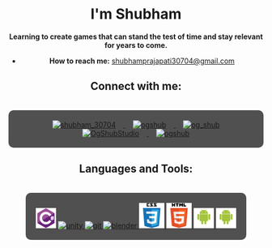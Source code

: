 <div align="center">
  <link rel="stylesheet" href="https://fonts.google.com/specimen/Oswald:wght@300;500;700&display=swap">

  # **I'm Shubham**

  **Learning to create games that can stand the test of time and stay relevant for years to come.**
  
  - **How to reach me:** [shubhamprajapati30704@gmail.com](mailto:shubhamprajapati30704@gmail.com)

  ## Connect with me:
  <br>

  <div style="background-color: #505050; padding: 20px; border-radius: 10px; display: inline-block;">
    <a href="https://twitter.com/shubham_30704" target="blank">
      <img src="https://img.freepik.com/free-vector/new-2023-twitter-logo-x-icon-design_1017-45418.jpg?w=740&t=st=1725514633~exp=1725515233~hmac=1e73d0f50c9354d783d0cf5e147f88928bc9bebae09644ecc74a97d48eb518f8" alt="shubham_30704" height="40" width="40" style="margin: 0 15px;" />
    </a>
    <a href="https://linkedin.com/in/ogshub" target="blank">
      <img src="https://raw.githubusercontent.com/rahuldkjain/github-profile-readme-generator/master/src/images/icons/Social/linked-in-alt.svg" alt="ogshub" height="40" width="40" style="margin: 0 15px;" />
    </a>
    <a href="https://instagram.com/og_shub" target="blank">
      <img src="https://raw.githubusercontent.com/rahuldkjain/github-profile-readme-generator/master/src/images/icons/Social/instagram.svg" alt="og_shub" height="40" width="40" style="margin: 0 15px;" />
    </a>
    <a href="https://www.youtube.com/@ogshubstudio" target="blank">
      <img src="https://raw.githubusercontent.com/rahuldkjain/github-profile-readme-generator/master/src/images/icons/Social/youtube.svg" alt="OgShubStudio" height="40" width="40" style="margin: 0 15px;" />
    </a>
    <a href="https://discord.gg/JquepKCX" target="blank">
      <img src="https://raw.githubusercontent.com/rahuldkjain/github-profile-readme-generator/master/src/images/icons/Social/discord.svg" alt="ogshub" height="40" width="40" style="margin: 0 15px;" />
    </a>
  </div>

  ## Languages and Tools:
  <br>

  <div style="background-color: #505050; padding: 20px; border-radius: 10px; display: inline-block;">
    <a href="https://www.w3schools.com/cs/" target="_blank" rel="noreferrer">
      <img src="https://raw.githubusercontent.com/devicons/devicon/master/icons/csharp/csharp-original.svg" alt="csharp" width="40" height="40"  />
    </a>
    <a href="https://unity.com/" target="_blank" rel="noreferrer">
      <img src="https://www.vectorlogo.zone/logos/unity3d/unity3d-icon.svg" alt="unity" width="40" height="40"  />
    </a>
    <a href="https://git-scm.com/" target="_blank" rel="noreferrer">
      <img src="https://www.vectorlogo.zone/logos/git-scm/git-scm-icon.svg" alt="git" width="40" height="40"  />
    </a>
    <a href="https://www.blender.org/" target="_blank" rel="noreferrer">
      <img src="https://download.blender.org/branding/community/blender_community_badge_white.svg" alt="blender" width="50" height="40"  />
    </a>
    <a href="https://www.w3schools.com/css/" target="_blank" rel="noreferrer">
      <img src="https://raw.githubusercontent.com/devicons/devicon/master/icons/css3/css3-original-wordmark.svg" alt="css3" width="50" height="50"  />
    </a>
    <a href="https://www.w3.org/html/" target="_blank" rel="noreferrer">
      <img src="https://raw.githubusercontent.com/devicons/devicon/master/icons/html5/html5-original-wordmark.svg" alt="html5" width="50" height="50"  />
    </a>
    <a href="https://developer.android.com" target="_blank" rel="noreferrer">
      <img src="https://raw.githubusercontent.com/devicons/devicon/master/icons/android/android-original-wordmark.svg" alt="android" width="40" height="40"  />
    </a>
   <a href="https://cdn.jsdelivr.net/gh/devicons/devicon@latest/devicon.min.css" target="_blank" rel="noreferrer">
      <img src="https://raw.githubusercontent.com/devicons/devicon/master/icons/android/android-original-wordmark.svg" alt="unrealEngine" width="40" height="40"  />
    </a
  </div>
</div>
